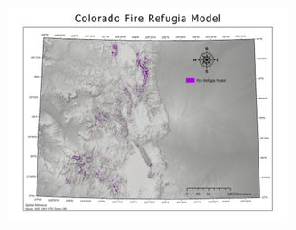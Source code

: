 ![Image of FR](https://github.com/jgrovegeo/Colorado_Fire_Refugia_Project/blob/main/CO_FR_Model_Github.jpg)

